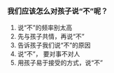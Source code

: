 ### 我们应该怎么对孩子说“不”呢？
1. 说“不”的频率别太高
2. 先与孩子共情，再说“不”
3. 告诉孩子我们说“不”的原因
4. 说“不”， 要对事不对人
5. 用孩子易于接受的方式，说“不”